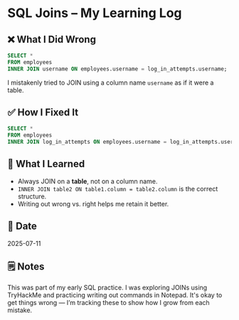 # SQL Joins – My Learning Log

## ❌ What I Did Wrong
```sql
SELECT * 
FROM employees
INNER JOIN username ON employees.username = log_in_attempts.username;
```
I mistakenly tried to JOIN using a column name `username` as if it were a table.

## ✅ How I Fixed It
```sql
SELECT * 
FROM employees
INNER JOIN log_in_attempts ON employees.username = log_in_attempts.username;
```

## 🧠 What I Learned
- Always JOIN on a **table**, not on a column name.
- `INNER JOIN table2 ON table1.column = table2.column` is the correct structure.
- Writing out wrong vs. right helps me retain it better.

## 📅 Date
2025-07-11

## 🗒️ Notes
This was part of my early SQL practice. I was exploring JOINs using TryHackMe and practicing writing out commands in Notepad. It's okay to get things wrong — I’m tracking these to show how I grow from each mistake.

